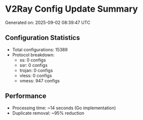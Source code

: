 # V2Ray Config Update Summary
Generated on: 2025-09-02 08:39:47 UTC

## Configuration Statistics
- Total configurations: 15389
- Protocol breakdown:
  - ss: 0 configs
  - ssr: 0 configs
  - trojan: 0 configs
  - vless: 0 configs
  - vmess: 947 configs

## Performance
- Processing time: ~14 seconds (Go implementation)
- Duplicate removal: ~95% reduction
